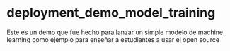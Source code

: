# deployment_demo_model_training
Este es un demo que fue hecho para lanzar un simple modelo de machine learning como ejemplo para enseñar a estudiantes a usar el open source
